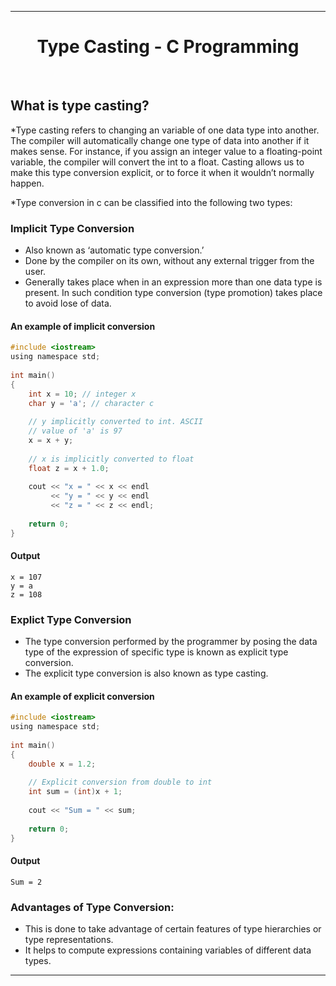 
<hr>
<h1 align="center">Type Casting - C Programming</h1>
<br>

## What is type casting?
*Type casting refers to changing an variable of one data type into another. 
The compiler will automatically change one type of data into another if it makes sense.
For instance, if you assign an integer value to a floating-point variable, the compiler will convert the int to a float.
Casting allows us to make this type conversion explicit, or to force it when it wouldn’t normally happen.

*Type conversion in c can be classified into the following two types:

### Implicit Type Conversion
* Also known as ‘automatic type conversion.’
* Done by the compiler on its own, without any external trigger from the user.
* Generally takes place when in an expression more than one data type is present. In such condition type conversion (type promotion) takes place to avoid lose of data.

#### An example of implicit conversion
```C
#include <iostream>
using namespace std;
  
int main()
{
    int x = 10; // integer x
    char y = 'a'; // character c
  
    // y implicitly converted to int. ASCII
    // value of 'a' is 97
    x = x + y;
  
    // x is implicitly converted to float
    float z = x + 1.0;
  
    cout << "x = " << x << endl
         << "y = " << y << endl
         << "z = " << z << endl;
  
    return 0;
}

```
#### Output
```
x = 107
y = a
z = 108
```

### Explict Type Conversion
* The type conversion performed by the programmer by posing the data type of the expression of specific type is known as explicit type conversion. 
* The explicit type conversion is also known as type casting.

#### An example of explicit conversion
```C
#include <iostream>
using namespace std;
  
int main()
{
    double x = 1.2;
  
    // Explicit conversion from double to int
    int sum = (int)x + 1;
  
    cout << "Sum = " << sum;
  
    return 0;
}

```
#### Output
```
Sum = 2
```

### Advantages of Type Conversion:
* This is done to take advantage of certain features of type hierarchies or type representations.
* It helps to compute expressions containing variables of different data types.
<hr>

